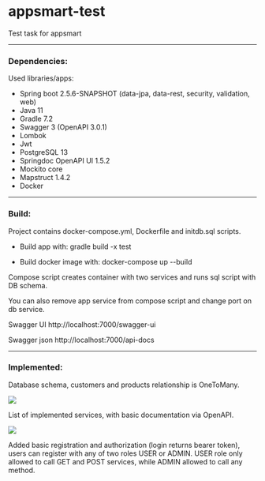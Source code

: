 # appsmart-test
Test task for appsmart

----------------------------------------------------------------------------------

### **Dependencies:**

Used libraries/apps:
- Spring boot 2.5.6-SNAPSHOT (data-jpa, data-rest, security, validation, web)
- Java 11
- Gradle 7.2
- Swagger 3 (OpenAPI 3.0.1)
- Lombok
- Jwt
- PostgreSQL 13
- Springdoc OpenAPI UI 1.5.2
- Mockito core
- Mapstruct 1.4.2
- Docker

----------------------------------------------------------------------------------

### **Build:**
Project contains docker-compose.yml, Dockerfile and initdb.sql scripts.

 - Build app with: gradle build -x test

 - Build docker image with: docker-compose up --build

Compose script creates container with two services and runs sql script with DB schema.

You can also remove app service from compose script and change port on db service.

Swagger UI http://localhost:7000/swagger-ui

Swagger json http://localhost:7000/api-docs

----------------------------------------------------------------------------------

### **Implemented:**

Database schema, customers and products relationship is OneToMany.

![](https://i.imgur.com/toecLUd.png)

List of implemented services, with basic documentation via OpenAPI.

![](https://i.imgur.com/MXlFqJm.png)

Added basic registration and authorization (login returns bearer token), users can register with any of two roles USER or ADMIN.
USER role only allowed to call GET and POST services, while ADMIN allowed to call any method.
